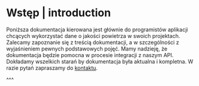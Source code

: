 # Wstęp | introduction

Poniższa dokumentacja kierowana jest głównie do programistów aplikacji chcących wykorzystać dane o jakości powietrza w swoich projektach. Zalecamy zapoznanie się z treścią dokumentacji, a w szczególności z wyjaśnieniem pewnych podstawowych pojęć. Mamy nadzieję, że dokumentacja będzie pomocna w procesie integracji z naszym API. Dokładamy wszelkich starań by dokumentacja była aktualna i kompletna. W razie pytań zapraszamy do [kontaktu](https://airly.eu/pl/contact/).

^^^
